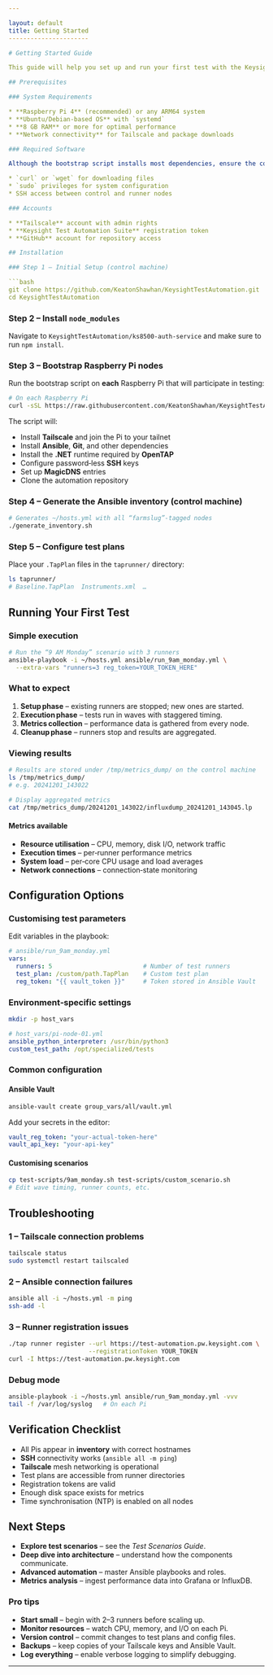 ```yaml
---

layout: default
title: Getting Started
----------------------

# Getting Started Guide

This guide will help you set up and run your first test with the Keysight Test Automation Suite.

## Prerequisites

### System Requirements

* **Raspberry Pi 4** (recommended) or any ARM64 system
* **Ubuntu/Debian‑based OS** with `systemd`
* **8 GB RAM** or more for optimal performance
* **Network connectivity** for Tailscale and package downloads

### Required Software

Although the bootstrap script installs most dependencies, ensure the control and target nodes have:

* `curl` or `wget` for downloading files
* `sudo` privileges for system configuration
* SSH access between control and runner nodes

### Accounts

* **Tailscale** account with admin rights
* **Keysight Test Automation Suite** registration token
* **GitHub** account for repository access

## Installation

### Step 1 – Initial Setup (control machine)

```bash
git clone https://github.com/KeatonShawhan/KeysightTestAutomation.git
cd KeysightTestAutomation
```

### Step 2 – Install ```node_modules```
Navigate to ```KeysightTestAutomation/ks8500-auth-service``` and make sure to run ```npm install```.

### Step 3 – Bootstrap Raspberry Pi nodes

Run the bootstrap script on **each** Raspberry Pi that will participate in testing:

```bash
# On each Raspberry Pi
curl -sSL https://raw.githubusercontent.com/KeatonShawhan/KeysightTestAutomation/main/test-scripts/ansible_bootstrap.sh | bash
```

The script will:

* Install **Tailscale** and join the Pi to your tailnet
* Install **Ansible**, **Git**, and other dependencies
* Install the **.NET** runtime required by **OpenTAP**
* Configure password‑less **SSH** keys
* Set up **MagicDNS** entries
* Clone the automation repository

### Step 4 – Generate the Ansible inventory (control machine)

```bash
# Generates ~/hosts.yml with all “farmslug”-tagged nodes
./generate_inventory.sh
```

### Step 5 – Configure test plans

Place your `.TapPlan` files in the `taprunner/` directory:

```bash
ls taprunner/
# Baseline.TapPlan  Instruments.xml  …
```

## Running Your First Test

### Simple execution

```bash
# Run the “9 AM Monday” scenario with 3 runners
ansible-playbook -i ~/hosts.yml ansible/run_9am_monday.yml \
  --extra-vars "runners=3 reg_token=YOUR_TOKEN_HERE"
```

### What to expect

1. **Setup phase** – existing runners are stopped; new ones are started.
2. **Execution phase** – tests run in waves with staggered timing.
3. **Metrics collection** – performance data is gathered from every node.
4. **Cleanup phase** – runners stop and results are aggregated.

### Viewing results

```bash
# Results are stored under /tmp/metrics_dump/ on the control machine
ls /tmp/metrics_dump/
# e.g. 20241201_143022

# Display aggregated metrics
cat /tmp/metrics_dump/20241201_143022/influxdump_20241201_143045.lp
```

#### Metrics available

* **Resource utilisation** – CPU, memory, disk I/O, network traffic
* **Execution times** – per‑runner performance metrics
* **System load** – per‑core CPU usage and load averages
* **Network connections** – connection‑state monitoring

## Configuration Options

### Customising test parameters

Edit variables in the playbook:

```yaml
# ansible/run_9am_monday.yml
vars:
  runners: 5                         # Number of test runners
  test_plan: /custom/path.TapPlan    # Custom test plan
  reg_token: "{{ vault_token }}"     # Token stored in Ansible Vault
```

### Environment‑specific settings

```bash
mkdir -p host_vars
```

```yaml
# host_vars/pi-node-01.yml
ansible_python_interpreter: /usr/bin/python3
custom_test_path: /opt/specialized/tests
```

### Common configuration

#### Ansible Vault

```bash
ansible-vault create group_vars/all/vault.yml
```

Add your secrets in the editor:

```yaml
vault_reg_token: "your-actual-token-here"
vault_api_key: "your-api-key"
```

#### Customising scenarios

```bash
cp test-scripts/9am_monday.sh test-scripts/custom_scenario.sh
# Edit wave timing, runner counts, etc.
```

## Troubleshooting

### 1 – Tailscale connection problems

```bash
tailscale status
sudo systemctl restart tailscaled
```

### 2 – Ansible connection failures

```bash
ansible all -i ~/hosts.yml -m ping
ssh-add -l
```

### 3 – Runner registration issues

```bash
./tap runner register --url https://test-automation.pw.keysight.com \
                      --registrationToken YOUR_TOKEN
curl -I https://test-automation.pw.keysight.com
```

### Debug mode

```bash
ansible-playbook -i ~/hosts.yml ansible/run_9am_monday.yml -vvv
tail -f /var/log/syslog   # On each Pi
```

## Verification Checklist

* All Pis appear in **inventory** with correct hostnames
* **SSH** connectivity works (`ansible all -m ping`)
* **Tailscale** mesh networking is operational
* Test plans are accessible from runner directories
* Registration tokens are valid
* Enough disk space exists for metrics
* Time synchronisation (NTP) is enabled on all nodes

## Next Steps

* **Explore test scenarios** – see the *Test Scenarios Guide*.
* **Deep dive into architecture** – understand how the components communicate.
* **Advanced automation** – master Ansible playbooks and roles.
* **Metrics analysis** – ingest performance data into Grafana or InfluxDB.

### Pro tips

* **Start small** – begin with 2–3 runners before scaling up.
* **Monitor resources** – watch CPU, memory, and I/O on each Pi.
* **Version control** – commit changes to test plans and config files.
* **Backups** – keep copies of your Tailscale keys and Ansible Vault.
* **Log everything** – enable verbose logging to simplify debugging.

---
```

